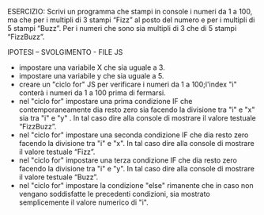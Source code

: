 ESERCIZIO:
Scrivi un programma che stampi in console i numeri da 1 a 100, ma che per i multipli di 3 stampi “Fizz” al posto del numero e per i multipli di 5 stampi “Buzz”. Per i numeri che sono sia multipli di 3 che di 5 stampi “FizzBuzz”.

IPOTESI – SVOLGIMENTO - FILE JS
- impostare una variabile X che sia uguale a 3.
- impostare una variabile y che sia uguale a 5.
- creare un "ciclo for" JS per verificare i numeri da 1 a 100;l'index "i" conterà i numeri da 1 a 100 prima di fermarsi.
- nel "ciclo for" impostare una prima condizione IF che contemporaneamente dia resto zero sia facendo la divisione tra "i" e "x" sia tra "i" e "y" . In tal caso dire alla console di mostrare il valore testuale “FizzBuzz”.
- nel "ciclo for" impostare una seconda condizione IF che dia resto zero facendo la divisione tra "i" e "x". In tal caso dire alla console di mostrare il valore testuale “Fizz”.
- nel "ciclo for" impostare una terza condizione IF che dia resto zero facendo la divisione tra "i" e "y". In tal caso dire alla console di mostrare il valore testuale “Buzz”.
- nel "ciclo for" impostare la condizione "else" rimanente che in caso non vengano soddisfatte le precedenti condizioni, sia mostrato semplicemente il valore numerico di "i".

